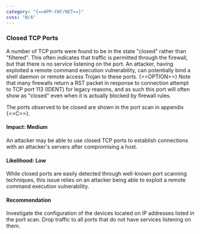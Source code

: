 ```yaml
---
category: "{==APP-CNF/NET==}"
cvss: "N/A"
---
```

### Closed TCP Ports
A number of TCP ports were found to be in the state "closed" rather than "filtered". This often indicates that traffic is permitted through the firewall, but that there is no service listening on the port. An attacker, having exploited a remote command execution vulnerability, can potentially bind a shell daemon or remote access Trojan to these ports. {==OPTION==} Note that many firewalls return a RST packet in response to connection attempt to TCP port 113 (IDENT) for legacy reasons, and as such this port will often show as "closed" even when it is actually blocked by firewall rules.

The ports observed to be closed are shown in the port scan in appendix {==C==}.
#### Impact: Medium
An attacker may be able to use closed TCP ports to establish connections with an attacker's servers after compromising a host.
#### Likelihood: Low
While closed ports are easily detected through well-known port scanning techniques, this issue relies on an attacker being able to exploit a remote command execution vulnerability.
#### Recommendation
Investigate the configuration of the devices located on IP addresses listed in the port scan. Drop traffic to all ports that do not have services listening on them.
